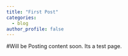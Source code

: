 ```yaml
---
title: "First Post"
categories:
  - blog
author_profile: false
---
```


#Will be Posting content soon. Its a test page.